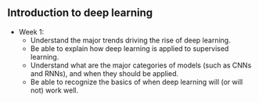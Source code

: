 ## Introduction to deep learning
- Week 1:
	- Understand the major trends driving the rise of deep learning.
    - Be able to explain how deep learning is applied to supervised learning.
    - Understand what are the major categories of models (such as CNNs and RNNs), and when they should be applied.
    - Be able to recognize the basics of when deep learning will (or will not) work well.